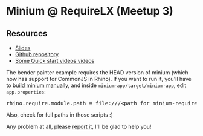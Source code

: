 # Minium @ RequireLX (Meetup 3)

## Resources

* [Slides](https://docs.google.com/presentation/d/17-zLbFSy10tYcb805PuQTF0UHxBmowyXfWyxk9n3cos)
* [Github repository](github.com/viltgroup/minium)
* [Some Quick start videos videos](https://www.youtube.com/user/miniumcan)

The bender painter example requires the HEAD version of minium (which now has support for CommonJS in Rhino). If you want to run it, you'll have to [build minium manually](https://github.com/viltgroup/minium/blob/master/README.md#build-minium), and inside `minium-app/target/minium-app`, edit `app.properties`:

<pre>
rhino.require.module.path = file:///&lt;path for minium-require-lx-meetup3 scripts&gt;/modules
</pre>

Also, check for full paths in those scripts :)

Any problem at all, please [report it](https://github.com/viltgroup/minium/issues/new), I'll be glad to help you!

